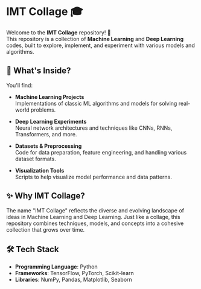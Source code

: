 # IMT Collage 🎓

Welcome to the **IMT Collage** repository! 🚀  
This repository is a collection of **Machine Learning** and **Deep Learning** codes, built to explore, implement, and experiment with various models and algorithms.

## 🧠 What's Inside?

You'll find:

- **Machine Learning Projects**  
  Implementations of classic ML algorithms and models for solving real-world problems.

- **Deep Learning Experiments**  
  Neural network architectures and techniques like CNNs, RNNs, Transformers, and more.

- **Datasets & Preprocessing**  
  Code for data preparation, feature engineering, and handling various dataset formats.

- **Visualization Tools**  
  Scripts to help visualize model performance and data patterns.

## ✨ Why IMT Collage?

The name "IMT Collage" reflects the diverse and evolving landscape of ideas in Machine Learning and Deep Learning. Just like a collage, this repository combines techniques, models, and concepts into a cohesive collection that grows over time.

## 🛠️ Tech Stack

- **Programming Language**: Python  
- **Frameworks**: TensorFlow, PyTorch, Scikit-learn  
- **Libraries**: NumPy, Pandas, Matplotlib, Seaborn  

